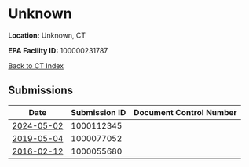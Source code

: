 # Unknown

**Location:** Unknown, CT

**EPA Facility ID:** 100000231787

[Back to CT Index](../../index.md)

## Submissions

| Date | Submission ID | Document Control Number |
|------|--------------|-------------------------|
| [2024-05-02](submissions/1000112345.md) | 1000112345 |  |
| [2019-05-04](submissions/1000077052.md) | 1000077052 |  |
| [2016-02-12](submissions/1000055680.md) | 1000055680 |  |
